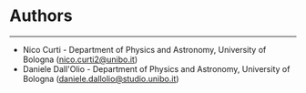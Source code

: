 # Authors #

----------
- Nico Curti - Department of Physics and Astronomy, University of Bologna ([nico.curti2@unibo.it](mailto:nico.curti2@unibo.it))
- Daniele Dall'Olio - Department of Physics and Astronomy, University of Bologna ([daniele.dallolio@studio.unibo.it](mailto:daniele.dallolio@studio.unibo.it))
